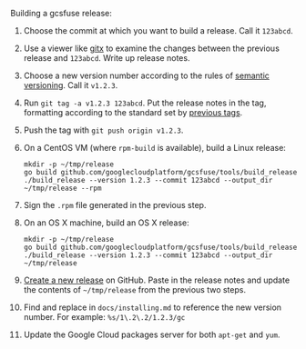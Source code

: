 Building a gcsfuse release:

1.  Choose the commit at which you want to build a release. Call it `123abcd`.

2.  Use a viewer like [gitx](http://rowanj.github.io/gitx/) to examine the
    changes between the previous release and `123abcd`. Write up release notes.

3.  Choose a new version number according to the rules of [semantic
    versioning][semver]. Call it `v1.2.3`.

4.  Run `git tag -a v1.2.3 123abcd`. Put the release notes in the tag,
    formatting according to the standard set by [previous tags][tags].

5.  Push the tag with `git push origin v1.2.3`.

6.  On a CentOS VM (where `rpm-build` is available), build a Linux release:

        mkdir -p ~/tmp/release
        go build github.com/googlecloudplatform/gcsfuse/tools/build_release
        ./build_release --version 1.2.3 --commit 123abcd --output_dir ~/tmp/release --rpm

7.  Sign the `.rpm` file generated in the previous step.

8.  On an OS X machine, build an OS X release:

        mkdir -p ~/tmp/release
        go build github.com/googlecloudplatform/gcsfuse/tools/build_release
        ./build_release --version 1.2.3 --commit 123abcd --output_dir ~/tmp/release

0.  [Create a new release][new-release] on GitHub. Paste in the release notes
    and update the contents of `~/tmp/release` from the previous two steps.

10. Find and replace in `docs/installing.md` to reference the new version
    number. For example: `%s/1\.2\.2/1.2.3/gc`

11. Update the Google Cloud packages server for both `apt-get` and `yum`.

[semver]: http://semver.org/
[tags]: https://github.com/GoogleCloudPlatform/gcsfuse/tags
[new-release]: https://github.com/GoogleCloudPlatform/gcsfuse/releases/new
